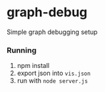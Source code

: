 # graph-debug

Simple graph debugging setup

### Running
1. npm install
1. export json into `vis.json`
1. run with `node server.js`
